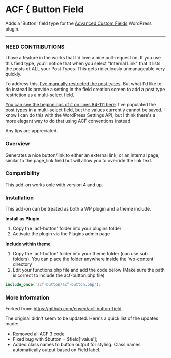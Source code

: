 # ACF { Button Field

Adds a 'Button' field type for the [Advanced Custom Fields](http://wordpress.org/extend/plugins/advanced-custom-fields/) WordPress plugin.

-----------------------
### NEED CONTRIBUTIONS
I have a feature in the works that I'd love a nice pull-request on. If you use this field type, you'll notice that when you select "Internal Link" that it lists the posts of ALL your Post Types. This gets ridiculously unmanageable very quickly.

To address this, [I've manually restricted the post types](https://github.com/mathetos/acf-button-field/blob/master/button-v4.php#L155-L161). But what I'd like to do instead is provide a setting in the field creation screen to add a post type restriction as a multi-select field.

[You can see the beginnings of it on lines 84-111 here](https://github.com/mathetos/acf-button-field/blob/master/button-v4.php#L84-L111). I've populated the post types in a multi-select field, but the values currently cannot be saved. I know I can do this with the WordPress Settings API, but I think there's a more elegant way to do that using ACF conventions instead.

Any tips are appreciated.

### Overview

Generates a nice button/link to either an external link, or an internal page, similar to the page_link field but will allow you to override the link text.

### Compatibility

This add-on works onle with version 4 and up.

### Installation

This add-on can be treated as both a WP plugin and a theme include.

**Install as Plugin**

1. Copy the 'acf-button' folder into your plugins folder
2. Activate the plugin via the Plugins admin page

**Include within theme**

1.	Copy the 'acf-button' folder into your theme folder (can use sub folders). You can place the folder anywhere inside the 'wp-content' directory
2.	Edit your functions.php file and add the code below (Make sure the path is correct to include the acf-button.php file)

```php
include_once('acf-button/acf-button.php');
```

### More Information

Forked from: https://github.com/envex/acf-button-field

The original didn't seem to be updated. Here's a quick list of the updates made:

* Removed all ACF 3 code
* Fixed bug with $button = $field['value'];
* Added class names to button output for styling. Class names automatically output based on Field label.
